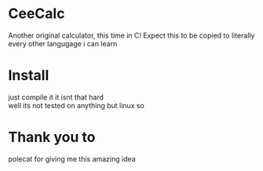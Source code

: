 # CeeCalc
Another original calculator, this time in C! Expect this to be copied to literally every other langugage i can learn

# Install
just compile it it isnt that hard<br>
well its not tested on anything but linux so

# Thank you to
polecat for giving me this amazing idea